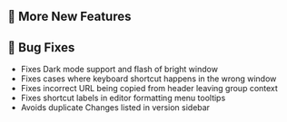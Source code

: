 ## 🎉 More New Features

## 🐛 Bug Fixes

- Fixes Dark mode support and flash of bright window
- Fixes cases where keyboard shortcut happens in the wrong window
- Fixes incorrect URL being copied from header leaving group context
- Fixes shortcut labels in editor formatting menu tooltips
- Avoids duplicate Changes listed in version sidebar
